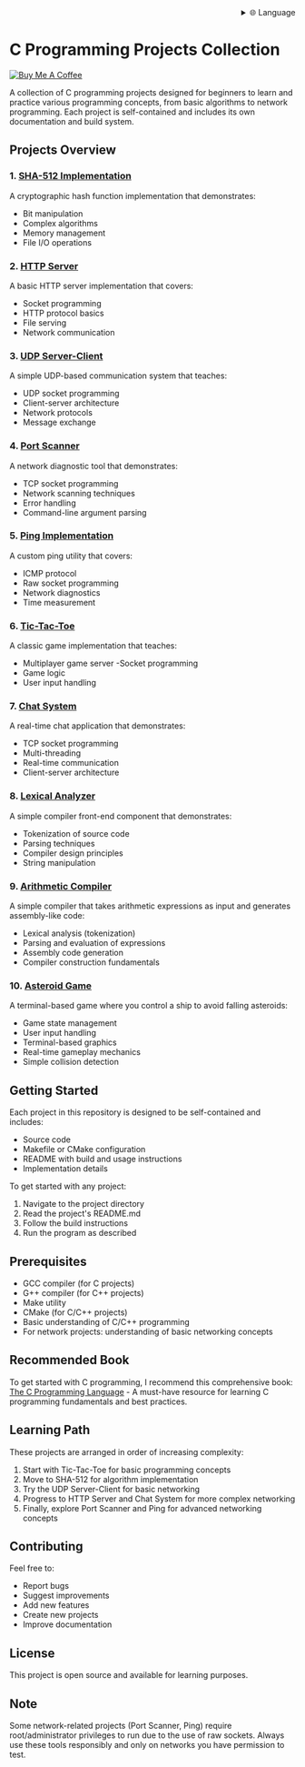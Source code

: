 
<div align="right">
  <details>
    <summary >🌐 Language</summary>
    <div>
      <div align="center">
        <a href="https://openaitx.github.io/view.html?user=dexter-xD&project=project-box&lang=en">English</a>
        | <a href="https://openaitx.github.io/view.html?user=dexter-xD&project=project-box&lang=zh-CN">简体中文</a>
        | <a href="https://openaitx.github.io/view.html?user=dexter-xD&project=project-box&lang=zh-TW">繁體中文</a>
        | <a href="https://openaitx.github.io/view.html?user=dexter-xD&project=project-box&lang=ja">日本語</a>
        | <a href="https://openaitx.github.io/view.html?user=dexter-xD&project=project-box&lang=ko">한국어</a>
        | <a href="https://openaitx.github.io/view.html?user=dexter-xD&project=project-box&lang=hi">हिन्दी</a>
        | <a href="https://openaitx.github.io/view.html?user=dexter-xD&project=project-box&lang=th">ไทย</a>
        | <a href="https://openaitx.github.io/view.html?user=dexter-xD&project=project-box&lang=fr">Français</a>
        | <a href="https://openaitx.github.io/view.html?user=dexter-xD&project=project-box&lang=de">Deutsch</a>
        | <a href="https://openaitx.github.io/view.html?user=dexter-xD&project=project-box&lang=es">Español</a>
        | <a href="https://openaitx.github.io/view.html?user=dexter-xD&project=project-box&lang=it">Itapano</a>
        | <a href="https://openaitx.github.io/view.html?user=dexter-xD&project=project-box&lang=ru">Русский</a>
        | <a href="https://openaitx.github.io/view.html?user=dexter-xD&project=project-box&lang=pt">Português</a>
        | <a href="https://openaitx.github.io/view.html?user=dexter-xD&project=project-box&lang=nl">Nederlands</a>
        | <a href="https://openaitx.github.io/view.html?user=dexter-xD&project=project-box&lang=pl">Polski</a>
        | <a href="https://openaitx.github.io/view.html?user=dexter-xD&project=project-box&lang=ar">العربية</a>
        | <a href="https://openaitx.github.io/view.html?user=dexter-xD&project=project-box&lang=fa">فارسی</a>
        | <a href="https://openaitx.github.io/view.html?user=dexter-xD&project=project-box&lang=tr">Türkçe</a>
        | <a href="https://openaitx.github.io/view.html?user=dexter-xD&project=project-box&lang=vi">Tiếng Việt</a>
        | <a href="https://openaitx.github.io/view.html?user=dexter-xD&project=project-box&lang=id">Bahasa Indonesia</a>
      </div>
    </div>
  </details>
</div>

# C Programming Projects Collection

[![Buy Me A Coffee](https://www.buymeacoffee.com/assets/img/custom_images/orange_img.png)](https://buymeacoffee.com/trish07)

A collection of C programming projects designed for beginners to learn and practice various programming concepts, from basic algorithms to network programming. Each project is self-contained and includes its own documentation and build system.

## Projects Overview

### 1. [SHA-512 Implementation](SHA-512/)
A cryptographic hash function implementation that demonstrates:
- Bit manipulation
- Complex algorithms
- Memory management
- File I/O operations

### 2. [HTTP Server](http-server/)
A basic HTTP server implementation that covers:
- Socket programming
- HTTP protocol basics
- File serving
- Network communication

### 3. [UDP Server-Client](udp-server-client/)
A simple UDP-based communication system that teaches:
- UDP socket programming
- Client-server architecture
- Network protocols
- Message exchange

### 4. [Port Scanner](port-scanner/)
A network diagnostic tool that demonstrates:
- TCP socket programming
- Network scanning techniques
- Error handling
- Command-line argument parsing

### 5. [Ping Implementation](ping/)
A custom ping utility that covers:
- ICMP protocol
- Raw socket programming
- Network diagnostics
- Time measurement

### 6. [Tic-Tac-Toe](tic-tac-toe/)
A classic game implementation that teaches:
- Multiplayer game server 
-Socket programming
- Game logic
- User input handling

### 7. [Chat System](chat-system/)
A real-time chat application that demonstrates:
- TCP socket programming
- Multi-threading
- Real-time communication
- Client-server architecture

### 8. [Lexical Analyzer](lexical-analyser/)
A simple compiler front-end component that demonstrates:
- Tokenization of source code
- Parsing techniques
- Compiler design principles
- String manipulation

### 9. [Arithmetic Compiler](arithmetic-compiler/)
A simple compiler that takes arithmetic expressions as input and generates assembly-like code:
- Lexical analysis (tokenization)
- Parsing and evaluation of expressions
- Assembly code generation
- Compiler construction fundamentals

### 10. [Asteroid Game](asteroid-game/)
A terminal-based game where you control a ship to avoid falling asteroids:

- Game state management
- User input handling
- Terminal-based graphics
- Real-time gameplay mechanics
- Simple collision detection

## Getting Started

Each project in this repository is designed to be self-contained and includes:
- Source code
- Makefile or CMake configuration
- README with build and usage instructions
- Implementation details

To get started with any project:
1. Navigate to the project directory
2. Read the project's README.md
3. Follow the build instructions
4. Run the program as described

## Prerequisites

- GCC compiler (for C projects)
- G++ compiler (for C++ projects)
- Make utility
- CMake (for C/C++ projects)
- Basic understanding of C/C++ programming
- For network projects: understanding of basic networking concepts

## Recommended Book

To get started with C programming, I recommend this comprehensive book:
[The C Programming Language](https://amzn.to/3F2Y1Zl) - A must-have resource for learning C programming fundamentals and best practices.

## Learning Path

These projects are arranged in order of increasing complexity:

1. Start with Tic-Tac-Toe for basic programming concepts
2. Move to SHA-512 for algorithm implementation
3. Try the UDP Server-Client for basic networking
4. Progress to HTTP Server and Chat System for more complex networking
5. Finally, explore Port Scanner and Ping for advanced networking concepts

## Contributing

Feel free to:
- Report bugs
- Suggest improvements
- Add new features
- Create new projects
- Improve documentation

## License

This project is open source and available for learning purposes.

## Note

Some network-related projects (Port Scanner, Ping) require root/administrator privileges to run due to the use of raw sockets. Always use these tools responsibly and only on networks you have permission to test. 
